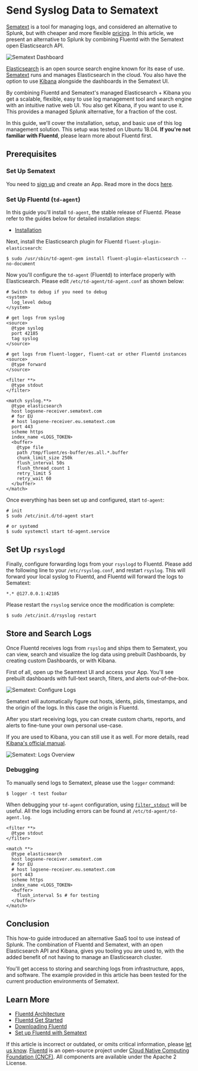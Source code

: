 # Send Syslog Data to Sematext

[Sematext](https://sematext.com/) is a tool for managing logs, and considered an alternative to Splunk, but with cheaper and more flexible [pricing](https://sematext.com/pricing). In this article, we present an alternative to Splunk by combining Fluentd with the Sematext open Elasticsearch API.

![Sematext Dashboard](../.gitbook/assets/sematext-dashboard.png)

[Elasticsearch](https://www.elastic.co/products/elasticsearch) is an open source search engine known for its ease of use. [Sematext](https://sematext.com/) runs and manages Elasticsearch in the cloud. You also have the option to use [Kibana](https://www.elastic.co/products/kibana) alongside the dashboards in the Sematext UI.

By combining Fluentd and Sematext's managed Elasticsearch + Kibana you get a scalable, flexible, easy to use log management tool and search engine with an intuitive native web UI. You also get Kibana, if you want to use it. This provides a managed Splunk alternative, for a fraction of the cost.

In this guide, we'll cover the installation, setup, and basic use of this log management solution. This setup was tested on Ubuntu 18.04. **If you're not familiar with Fluentd**, please learn more about Fluentd first.

## Prerequisites

### Set Up Sematext

You need to [sign up](https://apps.sematext.com/ui/registration) and create an App. Read more in the docs [here](https://sematext.com/docs/).

### Set Up Fluentd \(`td-agent`\)

In this guide you'll install `td-agent`, the stable release of Fluentd. Please refer to the guides below for detailed installation steps:

* [Installation](../installation/)

Next, install the Elasticsearch plugin for Fluentd `fluent-plugin-elasticsearch`:

```text
$ sudo /usr/sbin/td-agent-gem install fluent-plugin-elasticsearch --no-document
```

Now you'll configure the `td-agent` \(Fluentd\) to interface properly with Elasticsearch. Please edit `/etc/td-agent/td-agent.conf` as shown below:

```text
# Switch to debug if you need to debug
<system>
  log_level debug
</system>

# get logs from syslog
<source>
  @type syslog
  port 42185
  tag syslog
</source>

# get logs from fluent-logger, fluent-cat or other Fluentd instances
<source>
  @type forward
</source>

<filter **>
  @type stdout
</filter>

<match syslog.**>
  @type elasticsearch
  host logsene-receiver.sematext.com
  # for EU
  # host logsene-receiver.eu.sematext.com
  port 443
  scheme https
  index_name <LOGS_TOKEN>
  <buffer>
    @type file
    path /tmp/fluent/es-buffer/es.all.*.buffer
    chunk_limit_size 250k
    flush_interval 50s
    flush_thread_count 1
    retry_limit 5
    retry_wait 60
  </buffer>
</match>
```

Once everything has been set up and configured, start `td-agent`:

```text
# init
$ sudo /etc/init.d/td-agent start

# or systemd
$ sudo systemctl start td-agent.service
```

## Set Up `rsyslogd`

Finally, configure forwarding logs from your `rsyslogd` to Fluentd. Please add the following line to your `/etc/rsyslog.conf`, and restart `rsyslog`. This will forward your local syslog to Fluentd, and Fluentd will forward the logs to Sematext:

```text
*.* @127.0.0.1:42185
```

Please restart the `rsyslog` service once the modification is complete:

```text
$ sudo /etc/init.d/rsyslog restart
```

## Store and Search Logs

Once Fluentd receives logs from `rsyslog` and ships them to Sematext, you can view, search and visualize the log data using prebuilt Dashboards, by creating custom Dashboards, or with Kibana.

First of all, open up the Seamtext UI and access your App. You'll see prebuilt dashboards with full-text search, filters, and alerts out-of-the-box.

![Sematext: Configure Logs](../.gitbook/assets/sematext-configure-logs.png)

Sematext will automatically figure out hosts, idents, pids, timestamps, and the origin of the logs. In this case the origin is Fluentd.

After you start receiving logs, you can create custom charts, reports, and alerts to fine-tune your own personal use-case.

If you are used to Kibana, you can still use it as well. For more details, read [Kibana's official manual](https://www.elastic.co/guide/en/kibana/current/index.html).

![Sematext: Logs Overview](../.gitbook/assets/sematext-logs-overview.png)

### Debugging

To manually send logs to Sematext, please use the `logger` command:

```text
$ logger -t test foobar
```

When debugging your `td-agent` configuration, using [`filter_stdout`](../filter/stdout.md) will be useful. All the logs including errors can be found at `/etc/td-agent/td-agent.log`.

```text
<filter **>
  @type stdout
</filter>

<match **>
  @type elasticsearch
  host logsene-receiver.sematext.com
  # for EU
  # host logsene-receiver.eu.sematext.com
  port 443
  scheme https
  index_name <LOGS_TOKEN>
  <buffer>
    flush_interval 5s # for testing
  </buffer>
</match>
```

## Conclusion

This how-to guide introduced an alternative SaaS tool to use instead of Splunk. The combination of Fluentd and Sematext, with an open Elasticsearch API and Kibana, gives you tooling you are used to, with the added benefit of not having to manage an Elasticsearch cluster.

You'll get access to storing and searching logs from infrastructure, apps, and software. The example provided in this article has been tested for the current production environments of Sematext.

## Learn More

* [Fluentd Architecture](https://www.fluentd.org/architecture)
* [Fluentd Get Started](../quickstart/)
* [Downloading Fluentd](http://www.fluentd.org/download)
* [Set up Fluentd with Sematext](https://apps.sematext.com/ui/howto/Logsene/fluentd?activeSection=fluentd)

If this article is incorrect or outdated, or omits critical information, please [let us know](https://github.com/fluent/fluentd-docs-gitbook/issues?state=open). [Fluentd](http://www.fluentd.org/) is an open-source project under [Cloud Native Computing Foundation \(CNCF\)](https://cncf.io/). All components are available under the Apache 2 License.

